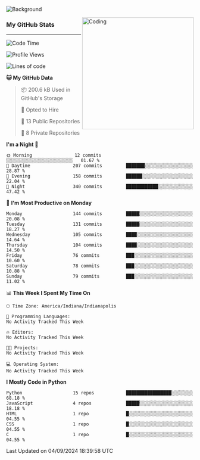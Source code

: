 ![Background](https://github.com/Nguyen-Noah/Nguyen-Noah/assets/112649680/f5d2296f-0508-400c-abcf-47c085708a2a)

<img align="right" alt="Coding" width="300" src="https://cdn.dribbble.com/users/1277312/screenshots/14733298/media/39b1045e593737587dd60e42c8422d1f.gif" >

### My GitHub Stats
---
<!--START_SECTION:waka-->
![Code Time](http://img.shields.io/badge/Code%20Time-198%20hrs%2037%20mins-blue)

![Profile Views](http://img.shields.io/badge/Profile%20Views-0-blue)

![Lines of code](https://img.shields.io/badge/From%20Hello%20World%20I%27ve%20Written-147.5%20thousand%20lines%20of%20code-blue)

**🐱 My GitHub Data** 

> 📦 200.6 kB Used in GitHub's Storage 
 > 
> 💼 Opted to Hire
 > 
> 📜 13 Public Repositories 
 > 
> 🔑 8 Private Repositories 
 > 
**I'm a Night 🦉** 

```text
🌞 Morning                12 commits          ░░░░░░░░░░░░░░░░░░░░░░░░░   01.67 % 
🌆 Daytime                207 commits         ███████░░░░░░░░░░░░░░░░░░   28.87 % 
🌃 Evening                158 commits         ██████░░░░░░░░░░░░░░░░░░░   22.04 % 
🌙 Night                  340 commits         ████████████░░░░░░░░░░░░░   47.42 % 
```
📅 **I'm Most Productive on Monday** 

```text
Monday                   144 commits         █████░░░░░░░░░░░░░░░░░░░░   20.08 % 
Tuesday                  131 commits         █████░░░░░░░░░░░░░░░░░░░░   18.27 % 
Wednesday                105 commits         ████░░░░░░░░░░░░░░░░░░░░░   14.64 % 
Thursday                 104 commits         ████░░░░░░░░░░░░░░░░░░░░░   14.50 % 
Friday                   76 commits          ███░░░░░░░░░░░░░░░░░░░░░░   10.60 % 
Saturday                 78 commits          ███░░░░░░░░░░░░░░░░░░░░░░   10.88 % 
Sunday                   79 commits          ███░░░░░░░░░░░░░░░░░░░░░░   11.02 % 
```


📊 **This Week I Spent My Time On** 

```text
🕑︎ Time Zone: America/Indiana/Indianapolis

💬 Programming Languages: 
No Activity Tracked This Week

🔥 Editors: 
No Activity Tracked This Week

🐱‍💻 Projects: 
No Activity Tracked This Week

💻 Operating System: 
No Activity Tracked This Week
```

**I Mostly Code in Python** 

```text
Python                   15 repos            █████████████████░░░░░░░░   68.18 % 
JavaScript               4 repos             █████░░░░░░░░░░░░░░░░░░░░   18.18 % 
HTML                     1 repo              █░░░░░░░░░░░░░░░░░░░░░░░░   04.55 % 
CSS                      1 repo              █░░░░░░░░░░░░░░░░░░░░░░░░   04.55 % 
C                        1 repo              █░░░░░░░░░░░░░░░░░░░░░░░░   04.55 % 
```




 Last Updated on 04/09/2024 18:39:58 UTC
<!--END_SECTION:waka-->

<!--
**Nguyen-Noah/Nguyen-Noah** is a ✨ _special_ ✨ repository because its `README.md` (this file) appears on your GitHub profile.

Here are some ideas to get you started:

- 🔭 I’m currently working on ...
- 🌱 I’m currently learning ...
- 👯 I’m looking to collaborate on ...
- 🤔 I’m looking for help with ...
- 💬 Ask me about ...
- 📫 How to reach me: ...
- 😄 Pronouns: ...
- ⚡ Fun fact: ...
-->
